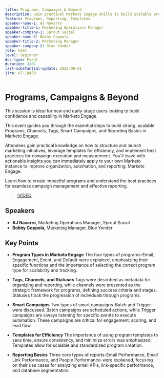 ```yaml
---
title: Programs, Campaigns & Beyond
description: Gain practical Marketo Engage skills to build scalable programs, streamline campaign management, and apply reporting best practices-perfect for new and early-stage users.
feature: Programs, Reporting, Templates
speaker-name-1: AJ Navarro
speaker-title-1: Marketing Operations Manager
speaker-company-1: Sprout Social
speaker-name-2: Bobby Coppola
speaker-title-2: Marketing Manager
speaker-company-2: Blue Yonder
role: User
level: Beginner
doc-type: Event
duration: 3287
last-substantial-update: 2025-08-01
jira: KT-18450
---
```


# Programs, Campaigns & Beyond

This session is ideal for new and early-stage users looking to build confidence and capability in Marketo Engage.

This event guides you through the essential steps to build strong, scalable Programs, Channels, Tags, Smart Campaigns, and Reporting Basics in Marketo Engage. 

Attendees gain practical knowledge on how to structure and launch marketing initiatives, leverage templates for efficiency, and implement best practices for campaign execution and measurement. You'll leave with actionable insights you can immediately apply to your own Marketo instance to improve organization, automation, and reporting. Marketo Engage. 

Learn how to create impactful programs and understand the best practices for seamless campaign management and effective reporting.

>[!VIDEO](https://video.tv.adobe.com/v/3464499/?learn=on&enablevpops)

## Speakers

* **AJ Navarro**, Marketing Operations Manager, Sprout Social
* **Bobby Coppola**, Marketing Manager, Blue Yonder

## Key Points

* **Program Types in Marketo Engage** The four types of programs-Email, Engagement, Event, and Default-were explained, emphasizing their specific functions and the importance of selecting the correct program type for scalability and tracking.

* **Tags, Channels, and Statuses** Tags were described as metadata for organizing and reporting, while channels were presented as the strategic framework for programs, defining success criteria and stages. Statuses track the progression of individuals through programs.

* **Smart Campaigns** Two types of smart campaigns-Batch and Trigger-were discussed. Batch campaigns are scheduled actions, while Trigger campaigns are always listening for specific events to execute automation. These campaigns are critical for engagement, scoring, and lead flow.

* **Templates for Efficiency** The importance of using program templates to save time, ensure consistency, and minimize errors was emphasized. Templates allow for scalable and standardized program creation.

* **Reporting Basics** Three core types of reports-Email Performance, Email Link Performance, and People Performance-were explained, focusing on their use cases for analyzing email KPIs, link-specific performance, and database segmentation.
